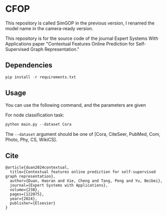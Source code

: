 # CFOP

This repository is called SimGOP in the previous version, I renamed the model name in the camera-ready version.

This repository is for the source code of the journal Expert Systems With Applications paper "Contextual Features Online Prediction for Self-Supervised Graph Representation."

## Dependencies

```python
pip install -r requirements.txt
```

## Usage

You can use the following command, and the parameters are given

For node classification task:
```python
python main.py --dataset Cora
```

The `--dataset` argument should be one of [Cora, CiteSeer, PubMed, Com, Photo, Phy, CS, WikiCS].

## Cite
```
@article{duan2024contextual,
  title={Contextual features online prediction for self-supervised graph representation},
  author={Duan, Haoran and Xie, Cheng and Tang, Peng and Yu, Beibei},
  journal={Expert Systems with Applications},
  volume={238},
  pages={122075},
  year={2024},
  publisher={Elsevier}
}
```

